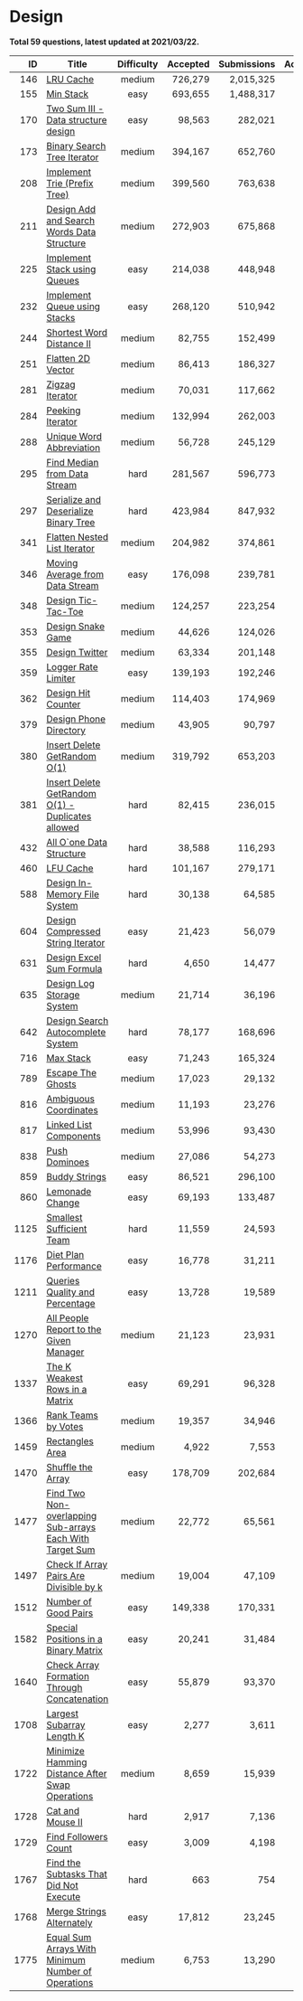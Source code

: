 # Design

**Total 59 questions, latest updated at 2021/03/22.**

| ID |                                                                      Title                                                                       |Difficulty|Accepted|Submissions|Acceptance|
|---:|--------------------------------------------------------------------------------------------------------------------------------------------------|:--------:|-------:|----------:|---------:|
| 146|[LRU Cache](https://leetcode.com/problems/lru-cache)                                                                                              |  medium  | 726,279|  2,015,325|       36%|
| 155|[Min Stack](https://leetcode.com/problems/min-stack)                                                                                              |   easy   | 693,655|  1,488,317|       47%|
| 170|[Two Sum III - Data structure design](https://leetcode.com/problems/two-sum-iii-data-structure-design)                                            |   easy   |  98,563|    282,021|       35%|
| 173|[Binary Search Tree Iterator](https://leetcode.com/problems/binary-search-tree-iterator)                                                          |  medium  | 394,167|    652,760|       60%|
| 208|[Implement Trie (Prefix Tree)](https://leetcode.com/problems/implement-trie-prefix-tree)                                                          |  medium  | 399,560|    763,638|       52%|
| 211|[Design Add and Search Words Data Structure](https://leetcode.com/problems/design-add-and-search-words-data-structure)                            |  medium  | 272,903|    675,868|       40%|
| 225|[Implement Stack using Queues](https://leetcode.com/problems/implement-stack-using-queues)                                                        |   easy   | 214,038|    448,948|       48%|
| 232|[Implement Queue using Stacks](https://leetcode.com/problems/implement-queue-using-stacks)                                                        |   easy   | 268,120|    510,942|       52%|
| 244|[Shortest Word Distance II](https://leetcode.com/problems/shortest-word-distance-ii)                                                              |  medium  |  82,755|    152,499|       54%|
| 251|[Flatten 2D Vector](https://leetcode.com/problems/flatten-2d-vector)                                                                              |  medium  |  86,413|    186,327|       46%|
| 281|[Zigzag Iterator](https://leetcode.com/problems/zigzag-iterator)                                                                                  |  medium  |  70,031|    117,662|       60%|
| 284|[Peeking Iterator](https://leetcode.com/problems/peeking-iterator)                                                                                |  medium  | 132,994|    262,003|       51%|
| 288|[Unique Word Abbreviation](https://leetcode.com/problems/unique-word-abbreviation)                                                                |  medium  |  56,728|    245,129|       23%|
| 295|[Find Median from Data Stream](https://leetcode.com/problems/find-median-from-data-stream)                                                        |   hard   | 281,567|    596,773|       47%|
| 297|[Serialize and Deserialize Binary Tree](https://leetcode.com/problems/serialize-and-deserialize-binary-tree)                                      |   hard   | 423,984|    847,932|       50%|
| 341|[Flatten Nested List Iterator](https://leetcode.com/problems/flatten-nested-list-iterator)                                                        |  medium  | 204,982|    374,861|       55%|
| 346|[Moving Average from Data Stream](https://leetcode.com/problems/moving-average-from-data-stream)                                                  |   easy   | 176,098|    239,781|       73%|
| 348|[Design Tic-Tac-Toe](https://leetcode.com/problems/design-tic-tac-toe)                                                                            |  medium  | 124,257|    223,254|       56%|
| 353|[Design Snake Game](https://leetcode.com/problems/design-snake-game)                                                                              |  medium  |  44,626|    124,026|       36%|
| 355|[Design Twitter](https://leetcode.com/problems/design-twitter)                                                                                    |  medium  |  63,334|    201,148|       31%|
| 359|[Logger Rate Limiter](https://leetcode.com/problems/logger-rate-limiter)                                                                          |   easy   | 139,193|    192,246|       72%|
| 362|[Design Hit Counter](https://leetcode.com/problems/design-hit-counter)                                                                            |  medium  | 114,403|    174,969|       65%|
| 379|[Design Phone Directory](https://leetcode.com/problems/design-phone-directory)                                                                    |  medium  |  43,905|     90,797|       48%|
| 380|[Insert Delete GetRandom O(1)](https://leetcode.com/problems/insert-delete-getrandom-o1)                                                          |  medium  | 319,792|    653,203|       49%|
| 381|[Insert Delete GetRandom O(1) - Duplicates allowed](https://leetcode.com/problems/insert-delete-getrandom-o1-duplicates-allowed)                  |   hard   |  82,415|    236,015|       35%|
| 432|[All O`one Data Structure](https://leetcode.com/problems/all-oone-data-structure)                                                                 |   hard   |  38,588|    116,293|       33%|
| 460|[LFU Cache](https://leetcode.com/problems/lfu-cache)                                                                                              |   hard   | 101,167|    279,171|       36%|
| 588|[Design In-Memory File System](https://leetcode.com/problems/design-in-memory-file-system)                                                        |   hard   |  30,138|     64,585|       47%|
| 604|[Design Compressed String Iterator](https://leetcode.com/problems/design-compressed-string-iterator)                                              |   easy   |  21,423|     56,079|       38%|
| 631|[Design Excel Sum Formula](https://leetcode.com/problems/design-excel-sum-formula)                                                                |   hard   |   4,650|     14,477|       32%|
| 635|[Design Log Storage System](https://leetcode.com/problems/design-log-storage-system)                                                              |  medium  |  21,714|     36,196|       60%|
| 642|[Design Search Autocomplete System](https://leetcode.com/problems/design-search-autocomplete-system)                                              |   hard   |  78,177|    168,696|       46%|
| 716|[Max Stack](https://leetcode.com/problems/max-stack)                                                                                              |   easy   |  71,243|    165,324|       43%|
| 789|[Escape The Ghosts](https://leetcode.com/problems/escape-the-ghosts)                                                                              |  medium  |  17,023|     29,132|       58%|
| 816|[Ambiguous Coordinates](https://leetcode.com/problems/ambiguous-coordinates)                                                                      |  medium  |  11,193|     23,276|       48%|
| 817|[Linked List Components](https://leetcode.com/problems/linked-list-components)                                                                    |  medium  |  53,996|     93,430|       58%|
| 838|[Push Dominoes](https://leetcode.com/problems/push-dominoes)                                                                                      |  medium  |  27,086|     54,273|       50%|
| 859|[Buddy Strings](https://leetcode.com/problems/buddy-strings)                                                                                      |   easy   |  86,521|    296,100|       29%|
| 860|[Lemonade Change](https://leetcode.com/problems/lemonade-change)                                                                                  |   easy   |  69,193|    133,487|       52%|
|1125|[Smallest Sufficient Team](https://leetcode.com/problems/smallest-sufficient-team)                                                                |   hard   |  11,559|     24,593|       47%|
|1176|[Diet Plan Performance](https://leetcode.com/problems/diet-plan-performance)                                                                      |   easy   |  16,778|     31,211|       54%|
|1211|[Queries Quality and Percentage](https://leetcode.com/problems/queries-quality-and-percentage)                                                    |   easy   |  13,728|     19,589|       70%|
|1270|[All People Report to the Given Manager](https://leetcode.com/problems/all-people-report-to-the-given-manager)                                    |  medium  |  21,123|     23,931|       88%|
|1337|[The K Weakest Rows in a Matrix](https://leetcode.com/problems/the-k-weakest-rows-in-a-matrix)                                                    |   easy   |  69,291|     96,328|       72%|
|1366|[Rank Teams by Votes](https://leetcode.com/problems/rank-teams-by-votes)                                                                          |  medium  |  19,357|     34,946|       55%|
|1459|[Rectangles Area](https://leetcode.com/problems/rectangles-area)                                                                                  |  medium  |   4,922|      7,553|       65%|
|1470|[Shuffle the Array](https://leetcode.com/problems/shuffle-the-array)                                                                              |   easy   | 178,709|    202,684|       88%|
|1477|[Find Two Non-overlapping Sub-arrays Each With Target Sum](https://leetcode.com/problems/find-two-non-overlapping-sub-arrays-each-with-target-sum)|  medium  |  22,772|     65,561|       35%|
|1497|[Check If Array Pairs Are Divisible by k](https://leetcode.com/problems/check-if-array-pairs-are-divisible-by-k)                                  |  medium  |  19,004|     47,109|       40%|
|1512|[Number of Good Pairs](https://leetcode.com/problems/number-of-good-pairs)                                                                        |   easy   | 149,338|    170,331|       88%|
|1582|[Special Positions in a Binary Matrix](https://leetcode.com/problems/special-positions-in-a-binary-matrix)                                        |   easy   |  20,241|     31,484|       64%|
|1640|[Check Array Formation Through Concatenation](https://leetcode.com/problems/check-array-formation-through-concatenation)                          |   easy   |  55,879|     93,370|       60%|
|1708|[Largest Subarray Length K](https://leetcode.com/problems/largest-subarray-length-k)                                                              |   easy   |   2,277|      3,611|       63%|
|1722|[Minimize Hamming Distance After Swap Operations](https://leetcode.com/problems/minimize-hamming-distance-after-swap-operations)                  |  medium  |   8,659|     15,939|       54%|
|1728|[Cat and Mouse II](https://leetcode.com/problems/cat-and-mouse-ii)                                                                                |   hard   |   2,917|      7,136|       41%|
|1729|[Find Followers Count](https://leetcode.com/problems/find-followers-count)                                                                        |   easy   |   3,009|      4,198|       72%|
|1767|[Find the Subtasks That Did Not Execute](https://leetcode.com/problems/find-the-subtasks-that-did-not-execute)                                    |   hard   |     663|        754|       88%|
|1768|[Merge Strings Alternately](https://leetcode.com/problems/merge-strings-alternately)                                                              |   easy   |  17,812|     23,245|       77%|
|1775|[Equal Sum Arrays With Minimum Number of Operations](https://leetcode.com/problems/equal-sum-arrays-with-minimum-number-of-operations)            |  medium  |   6,753|     13,290|       51%|


